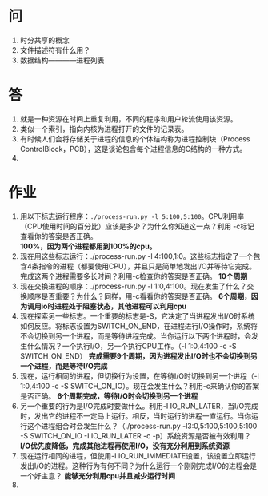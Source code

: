 # 问
1. 时分共享的概念
2. 文件描述符有什么用？
3. 数据结构————进程列表

# 答

1. 就是一种资源在时间上重复利用，不同的程序和用户轮流使用该资源。
2. 类似一个索引，指向内核为进程打开的文件的记录表。
3. 有时候人们会将存储关于进程的信息的个体结构称为进程控制块（Process ControlBlock，PCB），这是谈论包含每个进程信息的C结构的一种方式。
4. 

# 作业
1. 用以下标志运行程序：`./process-run.py -l 5:100,5:100`。CPU利用率（CPU使用时间的百分比）应该是多少？为什么你知道这一点？利用 -c标记查看你的答案是否正确。  
   **100%，因为两个进程都用到100%的cpu。**
2. 现在用这些标志运行：./process-run.py -l 4:100,1:0。这些标志指定了一个包含4条指令的进程（都要使用CPU），并且只是简单地发出I/O并等待它完成。完成这两个进程需要多长时间？利用-c检查你的答案是否正确。
   **10个周期**
3. 现在交换进程的顺序：./process-run.py -l 1:0,4:100。现在发生了什么？交换顺序是否重要？为什么？同样，用-c看看你的答案是否正确。
   **6个周期，因为调用io时进程处于阻塞状态，其他进程可以利用cpu**
4. 现在探索另一些标志。一个重要的标志是-S，它决定了当进程发出I/O时系统如何反应。将标志设置为SWITCH_ON_END，在进程进行I/O操作时，系统将不会切换到另一个进程，而是等待进程完成。当你运行以下两个进程时，会发生什么情况？一个执行I/O，另一个执行CPU工作。（-l 1:0,4:100 -c -S SWITCH_ON_END）
   **完成需要9个周期，因为进程发出I/O时也不会切换到另一个进程，而是等待I/O完成**
5. 现在，运行相同的进程，但切换行为设置，在等待I/O时切换到另一个进程（-l 1:0,4:100 -c -S SWITCH_ON_IO）。现在会发生什么？利用-c来确认你的答案是否正确。
   **6个周期完成，等待I/O时会切换到另一个进程**
6. 另一个重要的行为是I/O完成时要做什么。利用-I IO_RUN_LATER，当I/O完成时，发出它的进程不一定马上运行。相反，当时运行的进程一直运行。当你运行这个进程组合时会发生什么？（./process-run.py -l3:0,5:100,5:100,5:100 -S SWITCH_ON_IO -I IO_RUN_LATER -c -p）系统资源是否被有效利用？
   **I/O优先度降低，完成其他进程再使用I/O，没有充分利用到系统资源**
7. 现在运行相同的进程，但使用-I IO_RUN_IMMEDIATE设置，该设置立即运行发出I/O的进程。这种行为有何不同？为什么运行一个刚刚完成I/O的进程会是一个好主意？
   **能够充分利用cpu并且减少运行时间**
8. 

   
